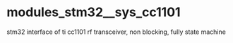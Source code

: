 # modules_stm32__sys_cc1101
stm32 interface of ti cc1101 rf transceiver, non blocking, fully state machine

